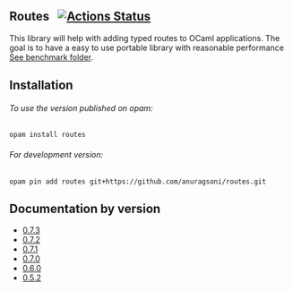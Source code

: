 ## Routes &nbsp; [![Actions Status](https://github.com/anuragsoni/routes/workflows/Build/badge.svg)](https://github.com/anuragsoni/routes/actions)

This library will help with adding typed routes to OCaml applications.
The goal is to have a easy to use portable library with
reasonable performance [See benchmark folder](https://github.com/anuragsoni/routes/tree/master/bench).

## Installation

###### To use the version published on opam:
```
opam install routes
```

###### For development version:
```
opam pin add routes git+https://github.com/anuragsoni/routes.git
```

## Documentation by version

- [0.7.3](0.7.3)
- [0.7.2](0.7.2)
- [0.7.1](0.7.1)
- [0.7.0](0.7.0)
- [0.6.0](0.6.0)
- [0.5.2](0.5.2)
